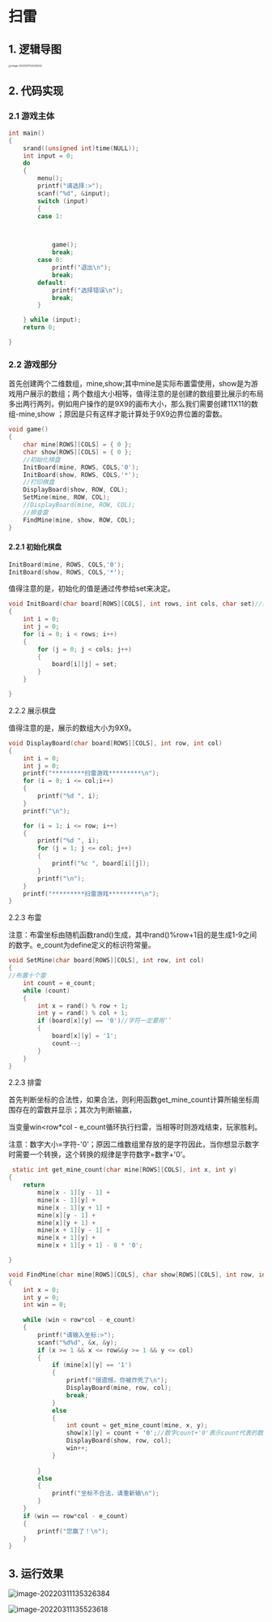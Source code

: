# 扫雷

## 1. 逻辑导图





<img src="C:\Users\wangzhen\AppData\Roaming\Typora\typora-user-images\image-20220311124239242.png" alt="image-20220311124239242" style="zoom:33%;" />

## 2. 代码实现

### 2.1 游戏主体

~~~C
int main()
{
	srand((unsigned int)time(NULL));
	int input = 0;
	do
	{
		menu();
		printf("请选择:>");
		scanf("%d", &input);
		switch (input)
		{
		case 1:



			game();
			break;
		case 0:
			printf("退出\n");
			break;
		default:
			printf("选择错误\n");
			break;
		}

	} while (input);
	return 0;

}
~~~

### 2.2 游戏部分

首先创建两个二维数组，mine,show;其中mine是实际布置雷使用，show是为游戏用户展示的数组；两个数组大小相等，值得注意的是创建的数组要比展示的布局多出两行两列，例如用户操作的是9X9的画布大小，那么我们需要创建11X11的数组-mine,show ；原因是只有这样才能计算处于9X9边界位置的雷数。

~~~c
void game()
{
	char mine[ROWS][COLS] = { 0 };
	char show[ROWS][COLS] = { 0 };
	//初始化棋盘
	InitBoard(mine, ROWS, COLS,'0');
	InitBoard(show, ROWS, COLS,'*');
	//打印棋盘
	DisplayBoard(show, ROW, COL);
	SetMine(mine, ROW, COL);
	//DisplayBoard(mine, ROW, COL);
	//排查雷
	FindMine(mine, show, ROW, COL);
}
~~~



#### 2.2.1 初始化棋盘

~~~C
InitBoard(mine, ROWS, COLS,'0');
InitBoard(show, ROWS, COLS,'*');
~~~

值得注意的是，初始化的值是通过传参给set来决定。

~~~C
void InitBoard(char board[ROWS][COLS], int rows, int cols, char set)//遍历
{
	int i = 0;
	int j = 0;
	for (i = 0; i < rows; i++)
	{
		for (j = 0; j < cols; j++)
		{
			board[i][j] = set;
		}
	}

}
~~~

2.2.2 展示棋盘

值得注意的是，展示的数组大小为9X9。

~~~C
void DisplayBoard(char board[ROWS][COLS], int row, int col)
{
	int i = 0;
	int j = 0;
	printf("*********扫雷游戏*********\n");
	for (i = 0; i <= col;i++)
	{
		printf("%d ", i);
	}
	printf("\n");

	for (i = 1; i <= row; i++)
	{
		printf("%d ", i);
		for (j = 1; j <= col; j++)
		{
			printf("%c ", board[i][j]);
		}
		printf("\n");
	}
	printf("*********扫雷游戏*********\n");
}
~~~

2.2.3 布雷

注意：布雷坐标由随机函数rand()生成，其中rand()%row+1目的是生成1-9之间的数字。e_count为define定义的标识符常量。

~~~c
void SetMine(char board[ROWS][COLS], int row, int col)
{
//布置十个雷
	int count = e_count;
	while (count)
	{
		int x = rand() % row + 1;
		int y = rand() % col + 1;
		if (board[x][y] == '0')//字符一定要用‘’
		{
			board[x][y] = '1';
			count--;
		}
	}
}
~~~

2.2.3 排雷

首先判断坐标的合法性，如果合法，则利用函数get_mine_count计算所输坐标周围存在的雷数并显示；其次为判断输赢，

当变量win<row*col - e_count循环执行扫雷，当相等时则游戏结束，玩家胜利。

注意：数字大小=字符-'0'；原因二维数组里存放的是字符因此，当你想显示数字时需要一个转换，这个转换的规律是字符数字=数字+'0'。

~~~c
 static int get_mine_count(char mine[ROWS][COLS], int x, int y)
{
	return
		mine[x - 1][y - 1] +
		mine[x - 1][y] +
		mine[x - 1][y + 1] +
		mine[x][y - 1] +
		mine[x][y + 1] +
		mine[x + 1][y - 1] +
		mine[x + 1][y] +
		mine[x + 1][y + 1] - 8 * '0';

}

void FindMine(char mine[ROWS][COLS], char show[ROWS][COLS], int row, int col)
{
	int x = 0;
	int y = 0;
	int win = 0;
	
	while (win < row*col - e_count)
	{
		printf("请输入坐标:>");
		scanf("%d%d", &x, &y);
		if (x >= 1 && x <= row&&y >= 1 && y <= col)
		{
			if (mine[x][y] == '1')
			{
				printf("很遗憾，你被炸死了\n");
				DisplayBoard(mine, row, col);
				break;
			}
			else
			{
				int count = get_mine_count(mine, x, y);
				show[x][y] = count + '0';//数字count+'0'表示count代表的数字的ASCII
				DisplayBoard(show, row, col);
				win++;
			}
		
		}
		else
		{
			printf("坐标不合法，请重新输\n");
		}
	}
	if (win == row*col - e_count)
	{
		printf("您赢了！\n");
	}
}
~~~

## 3. 运行效果

![image-20220311135326384](C:\Users\wangzhen\AppData\Roaming\Typora\typora-user-images\image-20220311135326384.png)

![image-20220311135523618](C:\Users\wangzhen\AppData\Roaming\Typora\typora-user-images\image-20220311135523618.png)